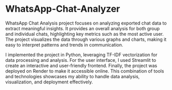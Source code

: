 # WhatsApp-Chat-Analyzer

WhatsApp Chat Analysis project focuses on analyzing exported chat data to extract meaningful insights. It provides an overall analysis for both group and individual chats, highlighting key metrics such as the most active user. The project visualizes the data through various graphs and charts, making it easy to interpret patterns and trends in communication.

I implemented the project in Python, leveraging TF-IDF vectorization for data processing and analysis. For the user interface, I used Streamlit to create an interactive and user-friendly frontend. Finally, the project was deployed on Render to make it accessible online. This combination of tools and technologies showcases my ability to handle data analysis, visualization, and deployment effectively.
